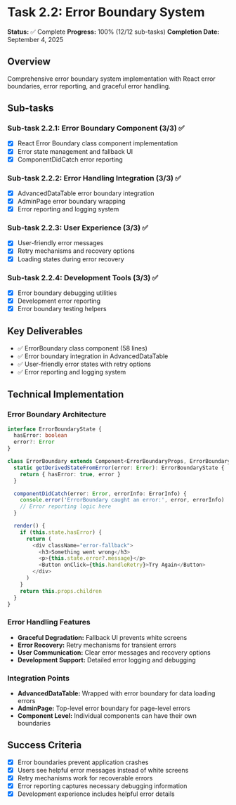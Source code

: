 # Task 2.2: Error Boundary System

**Status:** ✅ Complete
**Progress:** 100% (12/12 sub-tasks)
**Completion Date:** September 4, 2025

## Overview
Comprehensive error boundary system implementation with React error boundaries, error reporting, and graceful error handling.

## Sub-tasks

### Sub-task 2.2.1: Error Boundary Component (3/3) ✅
- [x] React Error Boundary class component implementation
- [x] Error state management and fallback UI
- [x] ComponentDidCatch error reporting

### Sub-task 2.2.2: Error Handling Integration (3/3) ✅
- [x] AdvancedDataTable error boundary integration
- [x] AdminPage error boundary wrapping
- [x] Error reporting and logging system

### Sub-task 2.2.3: User Experience (3/3) ✅
- [x] User-friendly error messages
- [x] Retry mechanisms and recovery options
- [x] Loading states during error recovery

### Sub-task 2.2.4: Development Tools (3/3) ✅
- [x] Error boundary debugging utilities
- [x] Development error reporting
- [x] Error boundary testing helpers

## Key Deliverables
- ✅ ErrorBoundary class component (58 lines)
- ✅ Error boundary integration in AdvancedDataTable
- ✅ User-friendly error states with retry options
- ✅ Error reporting and logging system

## Technical Implementation

### Error Boundary Architecture
```typescript
interface ErrorBoundaryState {
  hasError: boolean
  error?: Error
}

class ErrorBoundary extends Component<ErrorBoundaryProps, ErrorBoundaryState> {
  static getDerivedStateFromError(error: Error): ErrorBoundaryState {
    return { hasError: true, error }
  }

  componentDidCatch(error: Error, errorInfo: ErrorInfo) {
    console.error('ErrorBoundary caught an error:', error, errorInfo)
    // Error reporting logic here
  }

  render() {
    if (this.state.hasError) {
      return (
        <div className="error-fallback">
          <h3>Something went wrong</h3>
          <p>{this.state.error?.message}</p>
          <Button onClick={this.handleRetry}>Try Again</Button>
        </div>
      )
    }
    return this.props.children
  }
}
```

### Error Handling Features
- **Graceful Degradation:** Fallback UI prevents white screens
- **Error Recovery:** Retry mechanisms for transient errors
- **User Communication:** Clear error messages and recovery options
- **Development Support:** Detailed error logging and debugging

### Integration Points
- **AdvancedDataTable:** Wrapped with error boundary for data loading errors
- **AdminPage:** Top-level error boundary for page-level errors
- **Component Level:** Individual components can have their own boundaries

## Success Criteria
- [x] Error boundaries prevent application crashes
- [x] Users see helpful error messages instead of white screens
- [x] Retry mechanisms work for recoverable errors
- [x] Error reporting captures necessary debugging information
- [x] Development experience includes helpful error details